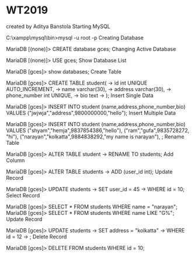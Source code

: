 # WT2019
created by Aditya Banstola
Starting MySQL

C:\xampp\mysql\bin>mysql -u root -p Creating Database

MariaDB [(none)]> CREATE database gces; Changing Active Database

MariaDB [(none)]> USE gces; Show Database List

MariaDB [gces]> show databases; Create Table

MariaDB [gces]> CREATE TABLE student( -> id int UNIQUE AUTO_INCREMENT, -> name varchar(30), -> address varchar(30), -> phone_number int UNIQUE, -> bio text -> ); Insert Single Data

MariaDB [gces]> INSERT INTO student (name,address,phone_number,bio) VALUES ("jwjwja","address",9800000000,"hello"); Insert Multiple Data

MariaDB [gces]> INSERT INTO student (name,address,phone_number,bio) VALUES ("shyam","hemja",9837854386,"hello"), ("ram","gufa",9835728272, "hi"), ("narayan","kolkatta",9884838292,"my name is narayan"), ; Rename Table

MariaDB [gces]> ALTER TABLE student -> RENAME TO students; Add Column

MariaDB [gces]> ALTER TABLE students -> ADD (user_id int); Update Record

MariaDB [gces]> UPDATE students -> SET user_id = 45 -> WHERE id = 10; Select Record

MariaDB [gces]> SELECT * FROM students WHERE name = "narayan"; MariaDB [gces]> SELECT * FROM students WHERE name LIKE "G%"; Update Record

MariaDB [gces]> UPDATE students -> SET address = "kolkatta" -> WHERE id = 12 -> ; Delete Record

MariaDB [gces]> DELETE FROM students WHERE id = 10;
